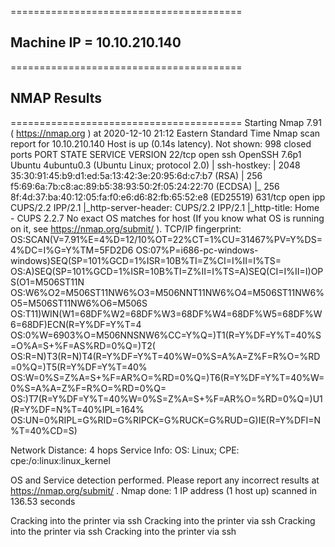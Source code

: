 ========================================
## Machine IP = 10.10.210.140
========================================
## NMAP Results
========================================
Starting Nmap 7.91 ( https://nmap.org ) at 2020-12-10 21:12 Eastern Standard Time
Nmap scan report for 10.10.210.140
Host is up (0.14s latency).
Not shown: 998 closed ports
PORT    STATE SERVICE VERSION
22/tcp  open  ssh     OpenSSH 7.6p1 Ubuntu 4ubuntu0.3 (Ubuntu Linux; protocol 2.0)
| ssh-hostkey: 
|   2048 35:30:91:45:b9:d1:ed:5a:13:42:3e:20:95:6d:c7:b7 (RSA)
|   256 f5:69:6a:7b:c8:ac:89:b5:38:93:50:2f:05:24:22:70 (ECDSA)
|_  256 8f:4d:37:ba:40:12:05:fa:f0:e6:d6:82:fb:65:52:e8 (ED25519)
631/tcp open  ipp     CUPS/2.2 IPP/2.1
|_http-server-header: CUPS/2.2 IPP/2.1
|_http-title: Home - CUPS 2.2.7
No exact OS matches for host (If you know what OS is running on it, see https://nmap.org/submit/ ).
TCP/IP fingerprint:
OS:SCAN(V=7.91%E=4%D=12/10%OT=22%CT=1%CU=31467%PV=Y%DS=4%DC=I%G=Y%TM=5FD2D6
OS:07%P=i686-pc-windows-windows)SEQ(SP=101%GCD=1%ISR=10B%TI=Z%CI=I%II=I%TS=
OS:A)SEQ(SP=101%GCD=1%ISR=10B%TI=Z%II=I%TS=A)SEQ(CI=I%II=I)OPS(O1=M506ST11N
OS:W6%O2=M506ST11NW6%O3=M506NNT11NW6%O4=M506ST11NW6%O5=M506ST11NW6%O6=M506S
OS:T11)WIN(W1=68DF%W2=68DF%W3=68DF%W4=68DF%W5=68DF%W6=68DF)ECN(R=Y%DF=Y%T=4
OS:0%W=6903%O=M506NNSNW6%CC=Y%Q=)T1(R=Y%DF=Y%T=40%S=O%A=S+%F=AS%RD=0%Q=)T2(
OS:R=N)T3(R=N)T4(R=Y%DF=Y%T=40%W=0%S=A%A=Z%F=R%O=%RD=0%Q=)T5(R=Y%DF=Y%T=40%
OS:W=0%S=Z%A=S+%F=AR%O=%RD=0%Q=)T6(R=Y%DF=Y%T=40%W=0%S=A%A=Z%F=R%O=%RD=0%Q=
OS:)T7(R=Y%DF=Y%T=40%W=0%S=Z%A=S+%F=AR%O=%RD=0%Q=)U1(R=Y%DF=N%T=40%IPL=164%
OS:UN=0%RIPL=G%RID=G%RIPCK=G%RUCK=G%RUD=G)IE(R=Y%DFI=N%T=40%CD=S)

Network Distance: 4 hops
Service Info: OS: Linux; CPE: cpe:/o:linux:linux_kernel

OS and Service detection performed. Please report any incorrect results at https://nmap.org/submit/ .
Nmap done: 1 IP address (1 host up) scanned in 136.53 seconds

Cracking into the printer via ssh
Cracking into the printer via ssh
Cracking into the printer via ssh
Cracking into the printer via ssh
